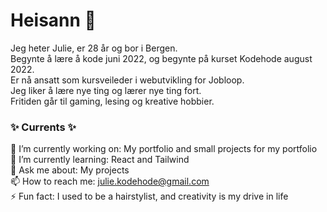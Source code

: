 # Heisann 👋
Jeg heter Julie, er 28 år og bor i Bergen.<br />
Begynte å lære å kode juni 2022, og begynte på kurset Kodehode august 2022.<br />
Er nå ansatt som kursveileder i webutvikling for Jobloop.<br />
Jeg liker å lære nye ting og lærer nye ting fort.<br />
Fritiden går til gaming, lesing og kreative hobbier.

### ✨ Currents ✨
🔭 I’m currently working on: My portfolio and small projects for my portfolio <br />
🌱 I’m currently learning: React and Tailwind <br />
💬 Ask me about: My projects <br />
📫 How to reach me: julie.kodehode@gmail.com <br />
⚡ Fun fact: I used to be a hairstylist, and creativity is my drive in life

